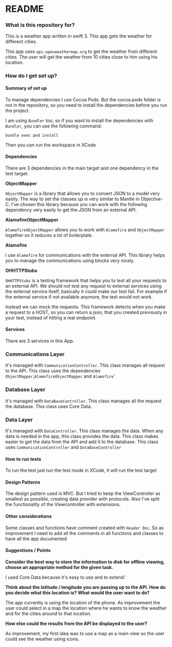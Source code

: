 # README #

### What is this repository for? ###

This is a weather app written in swift 3. This app gets the weather for different cities.
  
This app uses `api.openweathermap.org` to get the weather from different cities. The user will get the weather from 10 cities close to him using his location.

### How do I get set up? ###

#### Summary of set up ####

To manage dependencies I use Cocoa Pods. But the cocoa pods folder is not in the repository, so you need to install the dependencies before you run the project.

I am using `Bundler` too, so if you want to install the dependencies with `Bundler`, you can use the following command:

`bundle exec pod install`

Then you can run the workspace in XCode

#### Dependencies ####

There are 3 dependencies in the main target and one dependency in the test target:

**ObjectMapper**

`ObjectMapper` is a library that allows you to convert JSON to a model very easily. The way to set the classes up is very similar to Mantle in Objective-C. I've chosen this library because you can work with the following dependency very easily to get the JSON from an external API. 

**AlamofireObjectMapper** 

`AlamofireObjectMapper` allows you to work with `Alamofire` and `ObjectMapper` together so it reduces a lot of boilerplate.

**Alamofire**

I use `Alamofire` for communications with the external API. This library helps you to manage the communications using blocks very nicely.

**OHHTTPStubs**

`OHHTTPStubs` is a testing framework that helps you to test all your requests to an external API. We should not test any request to external services using the external service itself, basically it could make our test fail. For example if the external service if not available anymore, the test would not work.
 
Instead we can mock the requests. This framework detects when you make a request to a HOST, so you can return a json, that you created previously in your test, instead of hitting a real endpoint.

#### Services ####

There are 3 services in this App.

### Communications Layer ###

It's managed with `CommunicationController`. This class manages all request to the API. This class uses the dependencies `ObjectMapper`,`AlamofireObjectMapper` and `Alamofire`'

### Database Layer ###

It's managed with `DataBaseController`. This class manages all the request the database. This class uses Core Data.

### Data Layer ###

It's managed with `DataController`. This class manages the data. When any data is needed in the app, this class provides the data. This class makes easier to get the data from the API and add it to the database. This class uses `CommunicationController` and `DataBaseController`

#### How to run tests ####

To run the test just run the test mode in XCode, it will run the test target

#### Design Patterns ####

The design pattern used is MVC. But I tried to keep the ViewController as smallest as possible, creating data provider with protocols. Also I've split the functionality of the Viewcontroller with extensions.

#### Other considerations ####

Some classes and functions have comment created with `Header Doc`. So as improvement I need to add all the comments in all functions and classes to have all the app documented

#### Suggestions / Points ####

**Consider the best way to store the information to disk for offline viewing,
choose an appropriate method for the given task.**

I used Core Data because it's easy to use and to extend.'

**Think about the latitude / longitude you are passing up to the API. How do
you decide what this location is? What would the user want to do?**

The app currently is using the location of the phone. As improvement the user could select in a map the location where he wants to know the weather and for the cities around to that location.

**How else could the results from the API be displayed to the user?**

As improvement, my first idea was to use a map as a main view so the user could see the weather using icons.
